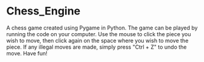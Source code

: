 # Chess_Engine
A chess game created using Pygame in Python. The game can be played by running the code on your computer. Use the mouse to click the piece you wish to move, then click again on the space where you wish to move the piece. If any illegal moves are made, simply press "Ctrl + Z" to undo the move. Have fun!
